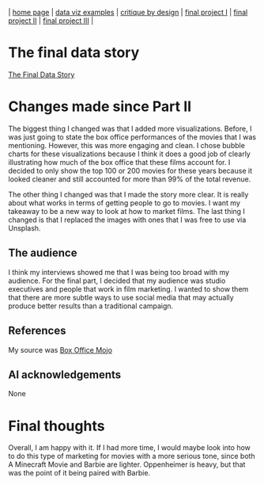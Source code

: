 | [home page](https://cmustudent.github.io/tswd-portfolio-templates/) | [data viz examples](dataviz-examples) | [critique by design](critique-by-design) | [final project I](final-project-part-one) | [final project II](final-project-part-two) | [final project III](final-project-part-three) |

# The final data story
[The Final Data Story](https://preview.shorthand.com/BbKRW0FtkwDIcGTp)

# Changes made since Part II
The biggest thing I changed was that I added more visualizations. Before, I was just going to state the box office performances of the movies that I was mentioning. However, this was more engaging and clean. I chose bubble charts for these visualizations because I think it does a good job of clearly illustrating how much of the box office that these films account for. I decided to only show the top 100 or 200 movies for these years because it looked cleaner and still accounted for more than 99% of the total revenue. 

The other thing I changed was that I made the story more clear. It is really about what works in terms of getting people to go to movies. I want my takeaway to be a new way to look at how to market films. The last thing I changed is that I replaced the images with ones that I was free to use via Unsplash. 

## The audience
I think my interviews showed me that I was being too broad with my audience. For the final part, I decided that my audience was studio executives and people that work in film marketing. I wanted to show them that there are more subtle ways to use social media that may actually produce better results than a traditional campaign. 

## References
My source was [Box Office Mojo](https://www.boxofficemojo.com/year/2023/?ref_=bo_yl_table_3)

## AI acknowledgements
None



# Final thoughts
Overall, I am happy with it. If I had more time, I would maybe look into how to do this type of marketing for movies with a more serious tone, since both A Minecraft Movie and Barbie are lighter. Oppenheimer is heavy, but that was the point of it being paired with Barbie. 


